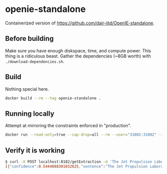 # openie-standalone

Containerized version of https://github.com/dair-iitd/OpenIE-standalone.

## Before building

Make sure you have enough diskspace, time, and compute power. This thing is a ridiculous beast. Gather the dependencies (~8GB worth) with `./download-dependencies.sh`.

## Build

Nothing special here.

```bash
docker build --rm --tag openie-standalone .
```

## Running locally

Attempt at mirroring the constraints enforced in "production".

```bash
docker run --read-only=true --cap-drop=all --rm --user="31002:31002" -it -p 8182:8182 openie-standalone
```

## Verify it is working

```bash
$ curl -X POST localhost:8182/getExtraction -d 'The Jet Propulsion Laboratory is a federally funded research and development center and NASA field center in the city of La Canada Flintridge with a Pasadena mailing address, within the state of California, United States.'
[{"confidence":0.5444088301032625,"sentence":"The Jet Propulsion Laboratory is a federally funded research and development center and NASA field center in the city of La Canada Flintridge with a Pasadena mailing address, within the state of California, United States.","extraction":{"arg1":{"text":"federally","offsets":[[35,36,37,38,39,40,41,42,43]]},"rel":{"text":"funded","offsets":[[45,46,47,48,49,50]]},"arg2s":[{"text":"research and development center","offsets":[[52,53,54,55,56,57,58,59,60,61,62,63,64,65,66,67,68,69,70,71,72,73,74,75,76,77,78,79,80,81,82]]}],"context":null,"negated":false,"passive":false}},{"confidence":0.9531084046451801,"sentence":"The Jet Propulsion Laboratory is a federally funded research and development center and NASA field center in the city of La Canada Flintridge with a Pasadena mailing address, within the state of California, United States.","extraction":{"arg1":{"text":"The Jet Propulsion Laboratory","offsets":[[0,1,2,3,4,5,6,7,8,9,10,11,12,13,14,15,16,17,18,19,20,21,22,23,24,25,26,27,28]]},"rel":{"text":"is","offsets":[[30,31]]},"arg2s":[{"text":"a federally funded research and development center","offsets":[[33,34,35,36,37,38,39,40,41,42,43,44,45,46,47,48,49,50,51,52,53,54,55,56,57,58,59,60,61,62,63,64,65,66,67,68,69,70,71,72,73,74,75,76,77,78,79,80,81,82]]}],"context":null,"negated":false,"passive":true}}]
```